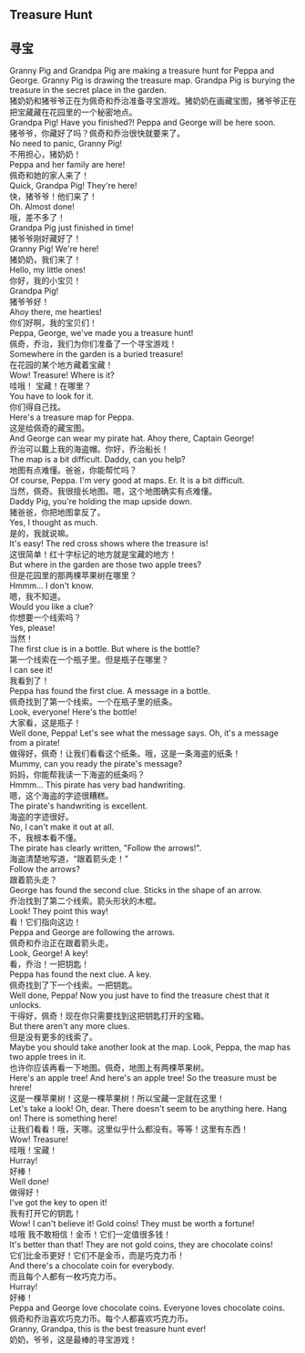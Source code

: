 ## Treasure Hunt
## 寻宝

Granny Pig and Grandpa Pig are making a treasure hunt for Peppa and George. Granny Pig is drawing the treasure map. Grandpa Pig is burying the treasure in the secret place in the garden.\
猪奶奶和猪爷爷正在为佩奇和乔治准备寻宝游戏。猪奶奶在画藏宝图，猪爷爷正在把宝藏藏在花园里的一个秘密地点。\
Grandpa Pig! Have you finished?! Peppa and George will be here soon.\
猪爷爷，你藏好了吗？佩奇和乔治很快就要来了。\
No need to panic, Granny Pig!\
不用担心，猪奶奶！\
Peppa and her family are here!\
佩奇和她的家人来了！\
Quick, Grandpa Pig! They're here!\
快，猪爷爷！他们来了！\
Oh. Almost done!\
哦，差不多了！\
Grandpa Pig just finished in time!\
猪爷爷刚好藏好了！\
Granny Pig! We're here!\
猪奶奶，我们来了！\
Hello, my little ones!\
你好，我的小宝贝！\
Grandpa Pig!\
猪爷爷好！\
Ahoy there, me hearties!\
你们好啊，我的宝贝们！\
Peppa, George, we've made you a treasure hunt!\
佩奇，乔治，我们为你们准备了一个寻宝游戏！\
Somewhere in the garden is a buried treasure!\
在花园的某个地方藏着宝藏！\
Wow! Treasure! Where is it?\
哇哦！ 宝藏！在哪里？\
You have to look for it.\
你们得自己找。\
Here's a treasure map for Peppa.\
这是给佩奇的藏宝图。\
And George can wear my pirate hat. Ahoy there, Captain George!\
乔治可以戴上我的海盗帽。你好，乔治船长！\
The map is a bit difficult. Daddy, can you help?\
地图有点难懂。爸爸，你能帮忙吗？\
Of course, Peppa. I'm very good at maps. Er. It is a bit difficult.\
当然，佩奇。我很擅长地图。嗯，这个地图确实有点难懂。\
Daddy Pig, you're holding the map upside down.\
猪爸爸，你把地图拿反了。\
Yes, I thought as much.\
是的，我就说嘛。\
It's easy! The red cross shows where the treasure is!\
这很简单！红十字标记的地方就是宝藏的地方！\
But where in the garden are those two apple trees?\
但是花园里的那两棵苹果树在哪里？\
Hmmm... I don't know.\
嗯，我不知道。\
Would you like a clue?\
你想要一个线索吗？\
Yes, please!\
当然！\
The first clue is in a bottle. But where is the bottle?\
第一个线索在一个瓶子里。但是瓶子在哪里？\
I can see it!\
我看到了！\
Peppa has found the first clue. A message in a bottle.\
佩奇找到了第一个线索。一个在瓶子里的纸条。\
Look, everyone! Here's the bottle!\
大家看，这是瓶子！\
Well done, Peppa! Let's see what the message says. Oh, it's a message from a pirate!\
做得好，佩奇！让我们看看这个纸条。哦，这是一条海盗的纸条！\
Mummy, can you ready the pirate's message?\
妈妈，你能帮我读一下海盗的纸条吗？\
Hmmm... This pirate has very bad handwriting.\
嗯，这个海盗的字迹很糟糕。\
The pirate's handwriting is excellent.\
海盗的字迹很好。\
No, I can't make it out at all.\
不，我根本看不懂。\
The pirate has clearly written, "Follow the arrows!".\
海盗清楚地写道，“跟着箭头走！”\
Follow the arrows?\
跟着箭头走？\
George has found the second clue. Sticks in the shape of an arrow.\
乔治找到了第二个线索。箭头形状的木棍。\
Look! They point this way!\
看！它们指向这边！\
Peppa and George are following the arrows.\
佩奇和乔治正在跟着箭头走。\
Look, George! A key!\
看，乔治！一把钥匙！\
Peppa has found the next clue. A key.\
佩奇找到了下一个线索。一把钥匙。\
Well done, Peppa! Now you just have to find the treasure chest that it unlocks.\
干得好，佩奇！现在你只需要找到这把钥匙打开的宝箱。\
But there aren't any more clues.\
但是没有更多的线索了。\
Maybe you should take another look at the map. Look, Peppa, the map has two apple trees in it.\
也许你应该再看一下地图。佩奇，地图上有两棵苹果树。\
Here's an apple tree! And here's an apple tree! So the treasure must be hrere!\
这是一棵苹果树！这是一棵苹果树！所以宝藏一定就在这里！\
Let's take a look! Oh, dear. There doesn't seem to be anything here. Hang on! There is something here!\
让我们看看！哦，天哪。这里似乎什么都没有。等等！这里有东西！\
Wow! Treasure!\
哇哦！宝藏！\
Hurray!\
好棒！\
Well done!\
做得好！\
I've got the key to open it!\
我有打开它的钥匙！\
Wow! I can't believe it! Gold coins! They must be worth a fortune!\
哇哦  我不敢相信！金币！它们一定值很多钱！\
It's better than that! They are not gold coins, they are chocolate coins!\
它们比金币更好！它们不是金币，而是巧克力币！\
And there's a chocolate coin for everybody.\
而且每个人都有一枚巧克力币。\
Hurray!\
好棒！\
Peppa and George love chocolate coins. Everyone loves chocolate coins.\
佩奇和乔治喜欢巧克力币。每个人都喜欢巧克力币。\
Granny, Grandpa, this is the best treasure hunt ever!\
奶奶，爷爷，这是最棒的寻宝游戏！